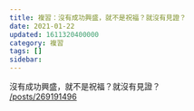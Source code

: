 ```yaml
---
title: 複習：沒有成功興盛，就不是祝福？就沒有見證？
date: 2021-01-22
updated: 1611320400000
category: 複習
tags: []
sidebar: 
---
```


<p>沒有成功興盛，就不是祝福？就沒有見證？<br/>
<a href="/posts/269191496" target="_blank">/posts/269191496</a></p>
<p> </p>
